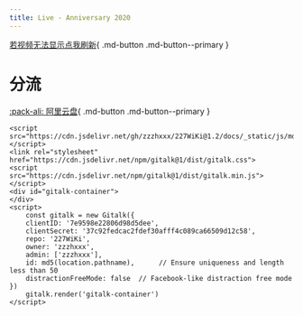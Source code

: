 ```yaml
---
title: Live - Anniversary 2020
---
```

[若视频无法显示点我刷新]('/live/Anniv20/'){ .md-button .md-button--primary }

# 分流

[:pack-ali: 阿里云盘](https://www.aliyundrive.com/s/ST53qeMmcpn){ .md-button .md-button--primary } 

<html>
<head>
    <meta name="referrer" content="never">
</head>

<body>
    <div id="dplayer">
    </div>
    <script src="https://cdn.jsdelivr.net/npm/dplayer@1.26.0/dist/DPlayer.min.js"></script>
    <script>
        const dp = new DPlayer({
        container: document.getElementById('dplayer'),
        video: {
            url: 'https://link.zzzhxxx.top/?/227-live/%E6%98%BC%E5%85%AC%E6%BC%944200.mp4',
    },
    });
    </script>

    <script src="https://cdn.jsdelivr.net/gh/zzzhxxx/227WiKi@1.2/docs/_static/js/md5.js"></script>
    <link rel="stylesheet" href="https://cdn.jsdelivr.net/npm/gitalk@1/dist/gitalk.css">
    <script src="https://cdn.jsdelivr.net/npm/gitalk@1/dist/gitalk.min.js"></script>
    <div id="gitalk-container">
    </div>
    <script>
        const gitalk = new Gitalk({
        clientID: '7e9598e22806d98d5dee',
        clientSecret: '37c92fedcac2fdef30afff4c089ca66509d12c58',
        repo: '227WiKi',
        owner: 'zzzhxxx',
        admin: ['zzzhxxx'],
        id: md5(location.pathname),      // Ensure uniqueness and length less than 50
        distractionFreeMode: false  // Facebook-like distraction free mode
    })
        gitalk.render('gitalk-container')
    </script>
</body>
</html>